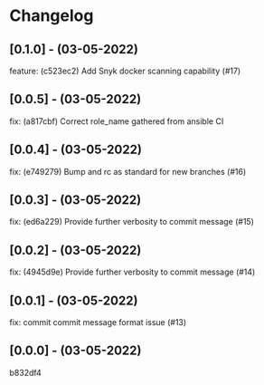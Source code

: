# Changelog

## [0.1.0] - (03-05-2022)
feature: (c523ec2) Add Snyk docker scanning capability (#17)

## [0.0.5] - (03-05-2022)
fix: (a817cbf) Correct role_name gathered from ansible CI

## [0.0.4] - (03-05-2022)
fix: (e749279) Bump and rc as standard for new branches (#16)

## [0.0.3] - (03-05-2022)
fix: (ed6a229) Provide further verbosity to commit message (#15)

## [0.0.2] - (03-05-2022)
fix: (4945d9e) Provide further verbosity to commit message (#14)

## [0.0.1] - (03-05-2022)
fix: commit commit message format issue (#13)

## [0.0.0] - (03-05-2022)
b832df4
